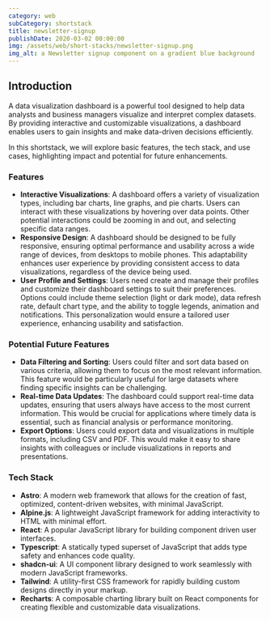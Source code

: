 ```yaml
---
category: web
subCategory: shortstack
title: newsletter-signup
publishDate: 2020-03-02 00:00:00
img: /assets/web/short-stacks/newsletter-signup.png
img_alt: a Newsletter signup component on a gradient blue background
---
```


## Introduction

A data visualization dashboard is a powerful tool designed to help data analysts and business managers visualize and interpret complex datasets. By providing interactive and customizable visualizations, a dashboard enables users to gain insights and make data-driven decisions efficiently.

In this shortstack, we will explore basic features, the tech stack, and use cases, highlighting impact and potential for future enhancements.

### Features

- **Interactive Visualizations**: A dashboard offers a variety of visualization types, including bar charts, line graphs, and pie charts. Users can interact with these visualizations by hovering over data points. Other potential interactions could be zooming in and out, and selecting specific data ranges.
- **Responsive Design**: A dashboard should be designed to be fully responsive, ensuring optimal performance and usability across a wide range of devices, from desktops to mobile phones. This adaptability enhances user experience by providing consistent access to data visualizations, regardless of the device being used.
- **User Profile and Settings**: Users need create and manage their profiles and customize their dashboard settings to suit their preferences. Options could include theme selection (light or dark mode), data refresh rate, default chart type, and the ability to toggle legends, animation and notifications. This personalization would ensure a tailored user experience, enhancing usability and satisfaction.

### Potential Future Features

- **Data Filtering and Sorting**: Users could filter and sort data based on various criteria, allowing them to focus on the most relevant information. This feature would be particularly useful for large datasets where finding specific insights can be challenging.
- **Real-time Data Updates**: The dashboard could support real-time data updates, ensuring that users always have access to the most current information. This would be crucial for applications where timely data is essential, such as financial analysis or performance monitoring.
- **Export Options**: Users could export data and visualizations in multiple formats, including CSV and PDF. This would make it easy to share insights with colleagues or include visualizations in reports and presentations.

### Tech Stack

- **Astro**: A modern web framework that allows for the creation of fast, optimized, content-driven websites, with minimal JavaScript.
- **Alpine.js**: A lightweight JavaScript framework for adding interactivity to HTML with minimal effort.
- **React**: A popular JavaScript library for building component driven user interfaces.
- **Typescript**: A statically typed superset of JavaScript that adds type safety and enhances code quality.
- **shadcn-ui**: A UI component library designed to work seamlessly with modern JavaScript frameworks.
- **Tailwind**: A utility-first CSS framework for rapidly building custom designs directly in your markup.
- **Recharts**: A composable charting library built on React components for creating flexible and customizable data visualizations.
